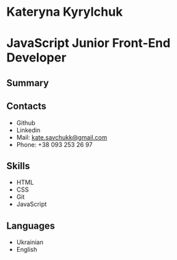 # Kateryna Kyrylchuk

# JavaScript Junior Front-End Developer

## Summary

## Contacts
* Github
* Linkedin
* Mail: kate.savchukk@gmail.com
* Phone: +38 093 253 26 97


## Skills

* HTML
* CSS
* Git
* JavaScript

## Languages

* Ukrainian
* English
